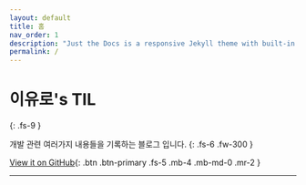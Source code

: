```yaml
---
layout: default
title: 홈
nav_order: 1
description: "Just the Docs is a responsive Jekyll theme with built-in search that is easily customizable and hosted on GitHub Pages."
permalink: /
---
```


# 이유로's TIL

{: .fs-9 }

개발 관련 여러가지 내용들을 기록하는 블로그 입니다.
{: .fs-6 .fw-300 }

[View it on GitHub][github repo]{: .btn .btn-primary .fs-5 .mb-4 .mb-md-0 .mr-2 }

---

[github repo]: https://github.com/rheeeuro/TIL
